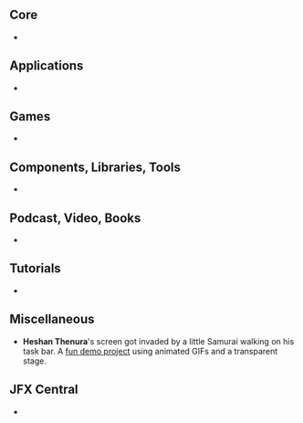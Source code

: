 ## Core

* 

## Applications

* 

## Games

* 

## Components, Libraries, Tools

*

## Podcast, Video, Books

*

## Tutorials

*

## Miscellaneous

* **Heshan Thenura**'s screen got invaded by a little Samurai walking on his task bar. A [fun demo project](https://github.com/heshanthenura/DesktopCompanion) using animated GIFs and a transparent stage.

## JFX Central

* 
